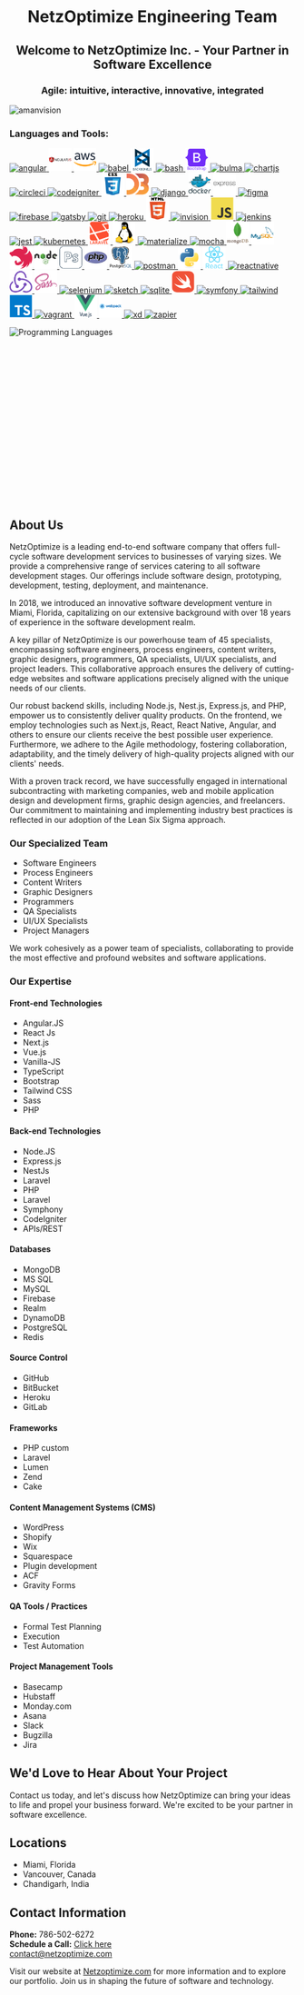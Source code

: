 <h1 align="center">NetzOptimize Engineering Team</h1>
<h2 align="center">Welcome to NetzOptimize Inc. - Your Partner in Software Excellence</h2>
<h3 align="center">Agile: intuitive, interactive, innovative, integrated</h3>

<p align="left"> <img src="https://komarev.com/ghpvc/?username=amanvision&label=Profile%20views&color=0e75b6&style=flat" alt="amanvision" /> </p>



<h3 align="left">Languages and Tools:</h3>
<p align="left"> <a href="https://angular.io" target="_blank" rel="noreferrer"> <img src="https://angular.io/assets/images/logos/angular/angular.svg" alt="angular" width="40" height="40"/> </a> <a href="https://angular.io" target="_blank" rel="noreferrer"> <img src="https://raw.githubusercontent.com/devicons/devicon/master/icons/angularjs/angularjs-original-wordmark.svg" alt="angularjs" width="40" height="40"/> </a> <a href="https://aws.amazon.com" target="_blank" rel="noreferrer"> <img src="https://raw.githubusercontent.com/devicons/devicon/master/icons/amazonwebservices/amazonwebservices-original-wordmark.svg" alt="aws" width="40" height="40"/> </a> <a href="https://babeljs.io/" target="_blank" rel="noreferrer"> <img src="https://www.vectorlogo.zone/logos/babeljs/babeljs-icon.svg" alt="babel" width="40" height="40"/> </a> <a href="https://backbonejs.org" target="_blank" rel="noreferrer"> <img src="https://raw.githubusercontent.com/devicons/devicon/master/icons/backbonejs/backbonejs-original-wordmark.svg" alt="backbonejs" width="40" height="40"/> </a> <a href="https://www.gnu.org/software/bash/" target="_blank" rel="noreferrer"> <img src="https://www.vectorlogo.zone/logos/gnu_bash/gnu_bash-icon.svg" alt="bash" width="40" height="40"/> </a> <a href="https://getbootstrap.com" target="_blank" rel="noreferrer"> <img src="https://raw.githubusercontent.com/devicons/devicon/master/icons/bootstrap/bootstrap-plain-wordmark.svg" alt="bootstrap" width="40" height="40"/> </a> <a href="https://bulma.io/" target="_blank" rel="noreferrer"> <img src="https://raw.githubusercontent.com/gilbarbara/logos/804dc257b59e144eaca5bc6ffd16949752c6f789/logos/bulma.svg" alt="bulma" width="40" height="40"/> </a> <a href="https://www.chartjs.org" target="_blank" rel="noreferrer"> <img src="https://www.chartjs.org/media/logo-title.svg" alt="chartjs" width="40" height="40"/> </a> <a href="https://circleci.com" target="_blank" rel="noreferrer"> <img src="https://www.vectorlogo.zone/logos/circleci/circleci-icon.svg" alt="circleci" width="40" height="40"/> </a> <a href="https://codeigniter.com" target="_blank" rel="noreferrer"> <img src="https://cdn.worldvectorlogo.com/logos/codeigniter.svg" alt="codeigniter" width="40" height="40"/> </a> <a href="https://www.w3schools.com/css/" target="_blank" rel="noreferrer"> <img src="https://raw.githubusercontent.com/devicons/devicon/master/icons/css3/css3-original-wordmark.svg" alt="css3" width="40" height="40"/> </a> <a href="https://d3js.org/" target="_blank" rel="noreferrer"> <img src="https://raw.githubusercontent.com/devicons/devicon/master/icons/d3js/d3js-original.svg" alt="d3js" width="40" height="40"/> </a> <a href="https://www.djangoproject.com/" target="_blank" rel="noreferrer"> <img src="https://cdn.worldvectorlogo.com/logos/django.svg" alt="django" width="40" height="40"/> </a> <a href="https://www.docker.com/" target="_blank" rel="noreferrer"> <img src="https://raw.githubusercontent.com/devicons/devicon/master/icons/docker/docker-original-wordmark.svg" alt="docker" width="40" height="40"/> </a> <a href="https://expressjs.com" target="_blank" rel="noreferrer"> <img src="https://raw.githubusercontent.com/devicons/devicon/master/icons/express/express-original-wordmark.svg" alt="express" width="40" height="40"/> </a> <a href="https://www.figma.com/" target="_blank" rel="noreferrer"> <img src="https://www.vectorlogo.zone/logos/figma/figma-icon.svg" alt="figma" width="40" height="40"/> </a> <a href="https://firebase.google.com/" target="_blank" rel="noreferrer"> <img src="https://www.vectorlogo.zone/logos/firebase/firebase-icon.svg" alt="firebase" width="40" height="40"/> </a> <a href="https://www.gatsbyjs.com/" target="_blank" rel="noreferrer"> <img src="https://www.vectorlogo.zone/logos/gatsbyjs/gatsbyjs-icon.svg" alt="gatsby" width="40" height="40"/> </a> <a href="https://git-scm.com/" target="_blank" rel="noreferrer"> <img src="https://www.vectorlogo.zone/logos/git-scm/git-scm-icon.svg" alt="git" width="40" height="40"/> </a> <a href="https://heroku.com" target="_blank" rel="noreferrer"> <img src="https://www.vectorlogo.zone/logos/heroku/heroku-icon.svg" alt="heroku" width="40" height="40"/> </a> <a href="https://www.w3.org/html/" target="_blank" rel="noreferrer"> <img src="https://raw.githubusercontent.com/devicons/devicon/master/icons/html5/html5-original-wordmark.svg" alt="html5" width="40" height="40"/> </a> <a href="https://www.invisionapp.com/" target="_blank" rel="noreferrer"> <img src="https://www.vectorlogo.zone/logos/invisionapp/invisionapp-icon.svg" alt="invision" width="40" height="40"/> </a> <a href="https://developer.mozilla.org/en-US/docs/Web/JavaScript" target="_blank" rel="noreferrer"> <img src="https://raw.githubusercontent.com/devicons/devicon/master/icons/javascript/javascript-original.svg" alt="javascript" width="40" height="40"/> </a> <a href="https://www.jenkins.io" target="_blank" rel="noreferrer"> <img src="https://www.vectorlogo.zone/logos/jenkins/jenkins-icon.svg" alt="jenkins" width="40" height="40"/> </a> <a href="https://jestjs.io" target="_blank" rel="noreferrer"> <img src="https://www.vectorlogo.zone/logos/jestjsio/jestjsio-icon.svg" alt="jest" width="40" height="40"/> </a> <a href="https://kubernetes.io" target="_blank" rel="noreferrer"> <img src="https://www.vectorlogo.zone/logos/kubernetes/kubernetes-icon.svg" alt="kubernetes" width="40" height="40"/> </a> <a href="https://laravel.com/" target="_blank" rel="noreferrer"> <img src="https://raw.githubusercontent.com/devicons/devicon/master/icons/laravel/laravel-plain-wordmark.svg" alt="laravel" width="40" height="40"/> </a> <a href="https://www.linux.org/" target="_blank" rel="noreferrer"> <img src="https://raw.githubusercontent.com/devicons/devicon/master/icons/linux/linux-original.svg" alt="linux" width="40" height="40"/> </a> <a href="https://materializecss.com/" target="_blank" rel="noreferrer"> <img src="https://raw.githubusercontent.com/prplx/svg-logos/5585531d45d294869c4eaab4d7cf2e9c167710a9/svg/materialize.svg" alt="materialize" width="40" height="40"/> </a> <a href="https://mochajs.org" target="_blank" rel="noreferrer"> <img src="https://www.vectorlogo.zone/logos/mochajs/mochajs-icon.svg" alt="mocha" width="40" height="40"/> </a> <a href="https://www.mongodb.com/" target="_blank" rel="noreferrer"> <img src="https://raw.githubusercontent.com/devicons/devicon/master/icons/mongodb/mongodb-original-wordmark.svg" alt="mongodb" width="40" height="40"/> </a> <a href="https://www.mysql.com/" target="_blank" rel="noreferrer"> <img src="https://raw.githubusercontent.com/devicons/devicon/master/icons/mysql/mysql-original-wordmark.svg" alt="mysql" width="40" height="40"/> </a> <a href="https://nestjs.com/" target="_blank" rel="noreferrer"> <img src="https://raw.githubusercontent.com/devicons/devicon/master/icons/nestjs/nestjs-plain.svg" alt="nestjs" width="40" height="40"/> </a> <a href="https://nodejs.org" target="_blank" rel="noreferrer"> <img src="https://raw.githubusercontent.com/devicons/devicon/master/icons/nodejs/nodejs-original-wordmark.svg" alt="nodejs" width="40" height="40"/> </a> <a href="https://www.photoshop.com/en" target="_blank" rel="noreferrer"> <img src="https://raw.githubusercontent.com/devicons/devicon/master/icons/photoshop/photoshop-line.svg" alt="photoshop" width="40" height="40"/> </a> <a href="https://www.php.net" target="_blank" rel="noreferrer"> <img src="https://raw.githubusercontent.com/devicons/devicon/master/icons/php/php-original.svg" alt="php" width="40" height="40"/> </a> <a href="https://www.postgresql.org" target="_blank" rel="noreferrer"> <img src="https://raw.githubusercontent.com/devicons/devicon/master/icons/postgresql/postgresql-original-wordmark.svg" alt="postgresql" width="40" height="40"/> </a> <a href="https://postman.com" target="_blank" rel="noreferrer"> <img src="https://www.vectorlogo.zone/logos/getpostman/getpostman-icon.svg" alt="postman" width="40" height="40"/> </a> <a href="https://www.python.org" target="_blank" rel="noreferrer"> <img src="https://raw.githubusercontent.com/devicons/devicon/master/icons/python/python-original.svg" alt="python" width="40" height="40"/> </a> <a href="https://reactjs.org/" target="_blank" rel="noreferrer"> <img src="https://raw.githubusercontent.com/devicons/devicon/master/icons/react/react-original-wordmark.svg" alt="react" width="40" height="40"/> </a> <a href="https://reactnative.dev/" target="_blank" rel="noreferrer"> <img src="https://reactnative.dev/img/header_logo.svg" alt="reactnative" width="40" height="40"/> </a> <a href="https://redux.js.org" target="_blank" rel="noreferrer"> <img src="https://raw.githubusercontent.com/devicons/devicon/master/icons/redux/redux-original.svg" alt="redux" width="40" height="40"/> </a> <a href="https://sass-lang.com" target="_blank" rel="noreferrer"> <img src="https://raw.githubusercontent.com/devicons/devicon/master/icons/sass/sass-original.svg" alt="sass" width="40" height="40"/> </a> <a href="https://www.selenium.dev" target="_blank" rel="noreferrer"> <img src="https://raw.githubusercontent.com/detain/svg-logos/780f25886640cef088af994181646db2f6b1a3f8/svg/selenium-logo.svg" alt="selenium" width="40" height="40"/> </a> <a href="https://www.sketch.com/" target="_blank" rel="noreferrer"> <img src="https://www.vectorlogo.zone/logos/sketchapp/sketchapp-icon.svg" alt="sketch" width="40" height="40"/> </a> <a href="https://www.sqlite.org/" target="_blank" rel="noreferrer"> <img src="https://www.vectorlogo.zone/logos/sqlite/sqlite-icon.svg" alt="sqlite" width="40" height="40"/> </a> <a href="https://developer.apple.com/swift/" target="_blank" rel="noreferrer"> <img src="https://raw.githubusercontent.com/devicons/devicon/master/icons/swift/swift-original.svg" alt="swift" width="40" height="40"/> </a> <a href="https://symfony.com" target="_blank" rel="noreferrer"> <img src="https://symfony.com/logos/symfony_black_03.svg" alt="symfony" width="40" height="40"/> </a> <a href="https://tailwindcss.com/" target="_blank" rel="noreferrer"> <img src="https://www.vectorlogo.zone/logos/tailwindcss/tailwindcss-icon.svg" alt="tailwind" width="40" height="40"/> </a> <a href="https://www.typescriptlang.org/" target="_blank" rel="noreferrer"> <img src="https://raw.githubusercontent.com/devicons/devicon/master/icons/typescript/typescript-original.svg" alt="typescript" width="40" height="40"/> </a> <a href="https://www.vagrantup.com/" target="_blank" rel="noreferrer"> <img src="https://www.vectorlogo.zone/logos/vagrantup/vagrantup-icon.svg" alt="vagrant" width="40" height="40"/> </a> <a href="https://vuejs.org/" target="_blank" rel="noreferrer"> <img src="https://raw.githubusercontent.com/devicons/devicon/master/icons/vuejs/vuejs-original-wordmark.svg" alt="vuejs" width="40" height="40"/> </a> <a href="https://webpack.js.org" target="_blank" rel="noreferrer"> <img src="https://raw.githubusercontent.com/devicons/devicon/d00d0969292a6569d45b06d3f350f463a0107b0d/icons/webpack/webpack-original-wordmark.svg" alt="webpack" width="40" height="40"/> </a> <a href="https://www.adobe.com/products/xd.html" target="_blank" rel="noreferrer"> <img src="https://cdn.worldvectorlogo.com/logos/adobe-xd.svg" alt="xd" width="40" height="40"/> </a> <a href="https://zapier.com" target="_blank" rel="noreferrer"> <img src="https://www.vectorlogo.zone/logos/zapier/zapier-icon.svg" alt="zapier" width="40" height="40"/> </a> </p>

<p><img align="left" src="https://netzoptimize.us/scripts/github_lang_profile.png" alt="Programming Languages" /></p><br><br />
<br><br />
<br><br />
<br><br />
<br><br />
<br><br />
<br><br />
<br><br />
<br><br />
 <h2 align="left">About Us</h2>
<p>NetzOptimize is a leading end-to-end software company that offers full-cycle software development services to businesses of varying sizes. We provide a comprehensive range of services catering to all software development stages. Our offerings include software design, prototyping, development, testing, deployment, and maintenance.</p>
<p>In 2018, we introduced an innovative software development venture in Miami, Florida, capitalizing on our extensive background with over 18 years of experience in the software development realm.</p>

<p>A key pillar of NetzOptimize is our powerhouse team of 45 specialists, encompassing software engineers, process engineers, content writers, graphic designers, programmers, QA specialists, UI/UX specialists, and project leaders. This collaborative approach ensures the delivery of cutting-edge websites and software applications precisely aligned with the unique needs of our clients.</p>

<p>Our robust backend skills, including Node.js, Nest.js, Express.js, and PHP, empower us to consistently deliver quality products. On the frontend, we employ technologies such as Next.js, React, React Native, Angular, and others to ensure our clients receive the best possible user experience. Furthermore, we adhere to the Agile methodology, fostering collaboration, adaptability, and the timely delivery of high-quality projects aligned with our clients' needs.</p>

<p>With a proven track record, we have successfully engaged in international subcontracting with marketing companies, web and mobile application design and development firms, graphic design agencies, and freelancers. Our commitment to maintaining and implementing industry best practices is reflected in our adoption of the Lean Six Sigma approach.</p>

<h3>Our Specialized Team</h3>
        <ul>
            <li>Software Engineers</li>
            <li>Process Engineers</li>
            <li>Content Writers</li>
            <li>Graphic Designers</li>
            <li>Programmers</li>
            <li>QA Specialists</li>
            <li>UI/UX Specialists</li>
            <li>Project Managers</li>
        </ul>
        <p>We work cohesively as a power team of specialists, collaborating to provide the most effective and profound websites and software applications.</p>

<h3>Our Expertise</h3>
<h4>Front-end Technologies</h4>
            <ul>
                <li>Angular.JS</li>
                <li>React Js</li>
                <li>Next.js</li>
                <li>Vue.js</li>
                <li>Vanilla-JS</li>
                <li>TypeScript</li>
                <li>Bootstrap</li>
                <li>Tailwind CSS</li>
                <li>Sass</li>
                <li>PHP</li>
            </ul>

 <h4>Back-end Technologies</h4>
            <ul>
                <li>Node.JS</li>
                <li>Express.js</li>
                <li>NestJs</li>
                <li>Laravel</li>
                <li>PHP</li>
                <li>Laravel</li>
                <li>Symphony</li>
                <li>CodeIgniter</li>
                <li>APIs/REST</li>
            </ul>

<h4>Databases</h4>
            <ul>
                <li>MongoDB</li>
                <li>MS SQL</li>
                <li>MySQL</li>
                <li>Firebase</li>
                <li>Realm</li>
                <li>DynamoDB</li>
                <li>PostgreSQL</li>
                <li>Redis</li>
            </ul>

<h4>Source Control</h4>
            <ul>
                <li>GitHub</li>
                <li>BitBucket</li>
                <li>Heroku</li>
                <li>GitLab</li>
            </ul>
            
 <h4>Frameworks</h4>
            <ul>
                <li>PHP custom</li>
                <li>Laravel</li>
                <li>Lumen</li>
                <li>Zend</li>
                <li>Cake</li>
            </ul>

<h4>Content Management Systems (CMS)</h4>
            <ul>
                <li>WordPress</li>
                <li>Shopify</li>
                <li>Wix</li>
                <li>Squarespace</li>
                <li>Plugin development</li>
                <li>ACF</li>
                <li>Gravity Forms</li>
            </ul>

<h4>QA Tools / Practices</h4>
            <ul>
                <li>Formal Test Planning</li>
                <li>Execution</li>
                <li>Test Automation</li>
            </ul>
<h4>Project Management Tools</h4>
            <ul>
                <li>Basecamp</li>
                <li>Hubstaff</li>
                <li>Monday.com</li>
                <li>Asana</li>
                <li>Slack</li>
                <li>Bugzilla</li>
                <li>Jira</li>
            </ul>

<h2>We'd Love to Hear About Your Project</h2>
        <p>Contact us today, and let's discuss how NetzOptimize can bring your ideas to life and propel your business forward. We're excited to be your partner in software excellence.</p>

<h2>Locations</h2>
        <ul>
            <li>Miami, Florida</li>
            <li>Vancouver, Canada</li>    
            <li>Chandigarh, India</li>
        </ul>
        
<h2>Contact Information</h2>
        <p>
            <strong>Phone:</strong> 786-502-6272
            <br>
            <strong>Schedule a Call:</strong> <a href="https://meetings.hubspot.com/netzoptimize-team/consultation-meeting?__hstc=249202328.6f347f193ced89d00575ab891da41dbe.1725516084224.1725516084224.1725516084224.1&__hssc=249202328.1.1725516084224&__hsfp=2070463789&uuid=92b9a76e-0cac-4c54-bec5-c562d2759c03">Click here
            <br>
            <a href="mailto:contact@netzoptimize.com">contact@netzoptimize.com</a>
        </p>
        <p>Visit our website at <a href="https://www.netzoptimize.com" target="_blank">Netzoptimize.com</a> for more information and to explore our portfolio. 
         Join us in shaping the future of software and technology.</p>

